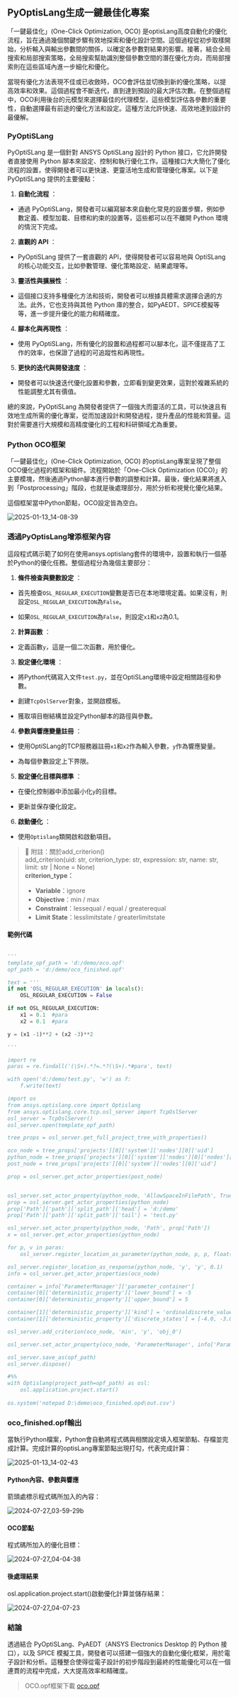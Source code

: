 PyOptisLang生成一鍵最佳化專案
---

「一鍵最佳化」(One-Click Optimization, OCO) 是optisLang高度自動化的優化流程，旨在通過幾個關鍵步驟有效地探索和優化設計空間。這個過程從初步取樣開始，分析輸入與輸出參數間的關係，以確定各參數對結果的影響。接著，結合全局搜索和局部搜索策略，全局搜索幫助識別整個參數空間的潛在優化方向，而局部搜索則在這些區域內進一步細化和優化。

當現有優化方法表現不佳或已收斂時，OCO會評估並切換到新的優化策略，以提高效率和效果。這個過程會不斷迭代，直到達到預設的最大評估次數。在整個過程中，OCO利用後台的元模型來選擇最佳的代理模型，這些模型評估各參數的重要性，自動選擇最有前途的優化方法和設定。這種方法允許快速、高效地達到設計的最優解。

### PyOptiSLang

PyOptiSLang 是一個針對 ANSYS OptiSLang 設計的 Python 接口，它允許開發者直接使用 Python 腳本來設定、控制和執行優化工作。這種接口大大簡化了優化流程的設置，使得開發者可以更快速、更靈活地生成和管理優化專案。以下是 PyOptiSLang 提供的主要優點：
 
1. **自動化流程** ：
  - 通過 PyOptiSLang，開發者可以編寫腳本來自動化常見的設置步驟，例如參數定義、模型加載、目標和約束的設置等，這些都可以在不離開 Python 環境的情況下完成。
 
2. **直觀的 API** ：
  - PyOptiSLang 提供了一套直觀的 API，使得開發者可以容易地與 OptiSLang 的核心功能交互，比如參數管理、優化策略設定、結果處理等。
 
3. **靈活性與擴展性** ：
  - 這個接口支持多種優化方法和技術，開發者可以根據具體需求選擇合適的方法。此外，它也支持與其他 Python 庫的整合，如PyAEDT、SPICE模擬等等，進一步提升優化的能力和精確度。
 
4. **腳本化與再現性** ：
  - 使用 PyOptiSLang，所有優化的設置和過程都可以腳本化，這不僅提高了工作的效率，也保證了過程的可追蹤性和再現性。
 
5. **更快的迭代與開發速度** ：
  - 開發者可以快速迭代優化設置和參數，立即看到變更效果，這對於複雜系統的性能調整尤其有價值。

總的來說，PyOptiSLang 為開發者提供了一個強大而靈活的工具，可以快速且有效地生成所需的優化專案，從而加速設計和開發過程，提升產品的性能和質量。這對於需要進行大規模和高精度優化的工程和科研領域尤為重要。

### Python OCO框架

「一鍵最佳化」(One-Click Optimization, OCO) 的optisLang專案呈現了整個OCO優化過程的框架和組件。流程開始於「One-Click Optimization (OCO)」的主要模塊，然後通過Python腳本進行參數的調整和計算。最後，優化結果將進入到「Postprocessing」階段，也就是後處理部分，用於分析和視覺化優化結果。

這個框架當中Python節點，OCO設定皆為空白。

![2025-01-13_14-08-39](/assets/2025-01-13_14-08-39.png)

### 透過PyOptisLang增添框架內容

這段程式碼示範了如何在使用ansys.optislang套件的環境中，設置和執行一個基於Python的優化任務。整個過程分為幾個主要部分：
 
1. **條件檢查與變數設定** ： 
  - 首先檢查`OSL_REGULAR_EXECUTION`變數是否已在本地環境定義。如果沒有，則設定`OSL_REGULAR_EXECUTION`為`False`。
 
  - 如果`OSL_REGULAR_EXECUTION`為`False`，則設定`x1`和`x2`為0.1。
 
2. **計算函數** ： 
  - 定義函數`y`，這是一個二次函數，用於優化。
 
3. **設定優化環境** ： 
  - 將Python代碼寫入文件`test.py`，並在OptiSLang環境中設定相關路徑和參數。
 
  - 創建`TcpOslServer`對象，並開啟模板。

  - 獲取項目樹結構並設定Python腳本的路徑與參數。
 
4. **參數與響應變量註冊** ： 
  - 使用OptiSLang的TCP服務器註冊`x1`和`x2`作為輸入參數，`y`作為響應變量。

  - 為每個參數設定上下界限。
 
5. **設定優化目標與標準** ： 
  - 在優化控制器中添加最小化`y`的目標。

  - 更新並保存優化設定。
 
6. **啟動優化** ： 
  - 使用`Optislang`類開啟和啟動項目。

> :memo: 附註：關於add_criterion()
> <br>add_criterion(uid: str, criterion_type: str, expression: str, name: str, limit: str | None = None)
<br>**criterion_type：**
>- **Variable**：ignore 
>- **Objective**：min / max
>- **Constraint**：lessequal / equal / greaterequal
>- **Limit State**：lesslimitstate / greaterlimitstate

#### 範例代碼
```python

'''
template_opf_path = 'd:/demo/oco.opf'
opf_path = 'd:/demo/oco_finished.opf'

text = '''
if not 'OSL_REGULAR_EXECUTION' in locals(): 
    OSL_REGULAR_EXECUTION = False

if not OSL_REGULAR_EXECUTION:
    x1 = 0.1  #para
    x2 = 0.1  #para

y = (x1 -1)**2 + (x2 -3)**2

'''

import re
paras = re.findall('(\S+).*?=.*?(\S+).*#para', text)

with open('d:/demo/test.py', 'w') as f:
    f.write(text)

import os
from ansys.optislang.core import Optislang
from ansys.optislang.core.tcp.osl_server import TcpOslServer
osl_server = TcpOslServer()
osl_server.open(template_opf_path)

tree_props = osl_server.get_full_project_tree_with_properties()

oco_node = tree_props['projects'][0]['system']['nodes'][0]['uid']
python_node = tree_props['projects'][0]['system']['nodes'][0]['nodes'][0]['uid']
post_node = tree_props['projects'][0]['system']['nodes'][0]['uid']

prop = osl_server.get_actor_properties(post_node)


osl_server.set_actor_property(python_node, 'AllowSpaceInFilePath', True)
prop = osl_server.get_actor_properties(python_node)
prop['Path']['path']['split_path']['head'] = 'd:/demo'
prop['Path']['path']['split_path']['tail'] = 'test.py'

osl_server.set_actor_property(python_node, 'Path', prop['Path'])
x = osl_server.get_actor_properties(python_node)

for p, v in paras:
    osl_server.register_location_as_parameter(python_node, p, p, float(v))

osl_server.register_location_as_response(python_node, 'y', 'y', 0.1)
info = osl_server.get_actor_properties(oco_node)

container = info['ParameterManager']['parameter_container']
container[0]['deterministic_property']['lower_bound'] = -5
container[0]['deterministic_property']['upper_bound'] = 5

container[1]['deterministic_property']['kind'] = 'ordinaldiscrete_value'
container[1]['deterministic_property']['discrete_states'] = [-4.0, -3.0, -2.0, -1.0, 0.0, 1.0, 2.0, 3.0, 4.0]

osl_server.add_criterion(oco_node, 'min', 'y', 'obj_0')

osl_server.set_actor_property(oco_node, 'ParameterManager', info['ParameterManager'])

osl_server.save_as(opf_path)
osl_server.dispose()

#%%
with Optislang(project_path=opf_path) as osl:
    osl.application.project.start()
    
os.system('notepad D:\demo\oco_finished.opd\out.csv')
```

### oco_finished.opf輸出
當執行Python檔案，Python會自動將程式碼與相關設定填入框架節點、存檔並完成計算。完成計算的optisLang專案節點出現打勾，代表完成計算：

![2025-01-13_14-02-43](/assets/2025-01-13_14-02-43.png)

#### Python內容、參數與響應
箭頭處標示程式碼所加入的內容：

![2024-07-27_03-59-29b](/assets/2024-07-27_03-59-29b.png)

#### OCO節點
程式碼所加入的優化目標：

![2024-07-27_04-04-38](/assets/2024-07-27_04-04-38.png)

#### 後處理結果

osl.application.project.start()啟動優化計算並儲存結果：

![2024-07-27_04-07-23](/assets/2024-07-27_04-07-23.png)

### 結論

透過結合 PyOptiSLang、PyAEDT（ANSYS Electronics Desktop 的 Python 接口），以及 SPICE 模擬工具，開發者可以搭建一個強大的自動化優化框架，用於電子設計和分析。這種整合使得從電子設計的初步階段到最終的性能優化可以在一個連貫的流程中完成，大大提高效率和精確度。

> OCO.opf框架下載
[oco.opf](/assets/oco.opf)